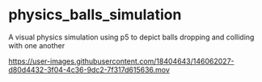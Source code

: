 # physics_balls_simulation
A visual physics simulation using p5 to depict balls dropping and colliding with one another


https://user-images.githubusercontent.com/18404643/146062027-d80d4432-3f04-4c36-9dc2-7f317d615636.mov

